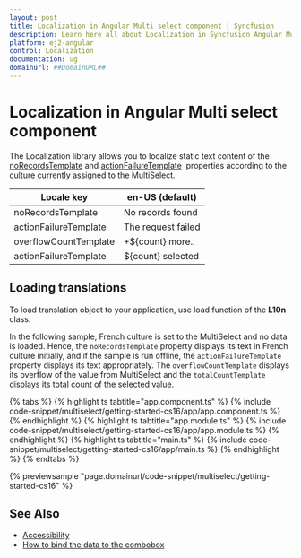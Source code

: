 ```yaml
---
layout: post
title: Localization in Angular Multi select component | Syncfusion
description: Learn here all about Localization in Syncfusion Angular Multi select component of Syncfusion Essential JS 2 and more.
platform: ej2-angular
control: Localization 
documentation: ug
domainurl: ##DomainURL##
---
```


# Localization in Angular Multi select component

The Localization library allows you to localize static text content of the
[noRecordsTemplate](https://ej2.syncfusion.com/angular/documentation/api/multi-select/#norecordstemplate) and [actionFailureTemplate](https://ej2.syncfusion.com/angular/documentation/api/multi-select/#actionfailuretemplate) &nbsp;properties according to the culture currently assigned to the MultiSelect.

| Locale key | en-US (default)  |
|------|------|
| noRecordsTemplate |  No records found |
| actionFailureTemplate | The request failed |
| overflowCountTemplate | +${count} more.. |
| actionFailureTemplate | ${count} selected |

## Loading translations

To load translation object to your application, use load function of the **L10n** class.

In the following sample, French culture is set to the MultiSelect and no data is loaded.
Hence, the `noRecordsTemplate` property displays its text in French culture initially,
and if the sample is run offline, the `actionFailureTemplate` property displays its text
appropriately. The `overflowCountTemplate` displays its overflow of the value from MultiSelect and the `totalCountTemplate` displays its total count of the selected value.

{% tabs %}
{% highlight ts tabtitle="app.component.ts" %}
{% include code-snippet/multiselect/getting-started-cs16/app/app.component.ts %}
{% endhighlight %}
{% highlight ts tabtitle="app.module.ts" %}
{% include code-snippet/multiselect/getting-started-cs16/app/app.module.ts %}
{% endhighlight %}
{% highlight ts tabtitle="main.ts" %}
{% include code-snippet/multiselect/getting-started-cs16/app/main.ts %}
{% endhighlight %}
{% endtabs %}
  
{% previewsample "page.domainurl/code-snippet/multiselect/getting-started-cs16" %}

## See Also

* [Accessibility](./accessibility/)
* [How to bind the data to the combobox](./data-binding/)